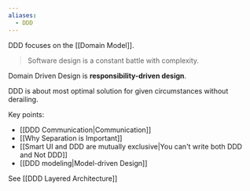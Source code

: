 ```yaml
---
aliases:
  - DDD
---
```

DDD focuses on the [[Domain Model]].

> Software design is a constant battle with complexity.

Domain Driven Design is **responsibility-driven design**.

DDD is about most optimal solution for given circumstances without derailing.

Key points:
- [[DDD Communication|Communication]]
- [[Why Separation is Important]]
- [[Smart UI and DDD are mutually exclusive|You can't write both DDD and Not DDD]]
- [[DDD modeling|Model-driven Design]]

See [[DDD Layered Architecture]]